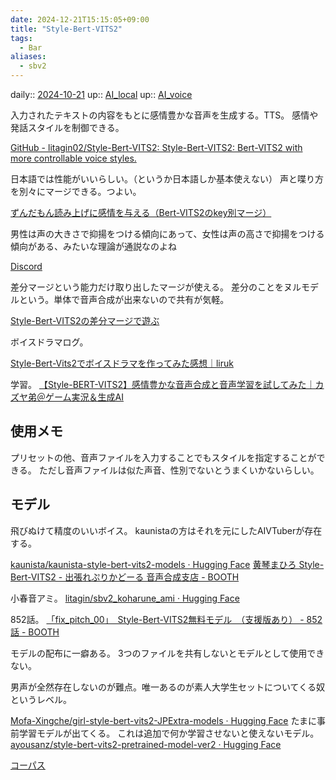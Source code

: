 ```yaml
---
date: 2024-12-21T15:15:05+09:00
title: "Style-Bert-VITS2"
tags:
  - Bar
aliases:
  - sbv2
---
```


daily:: [2024-10-21](Daily_Note/2024-10-21.md)
up:: [AI_local](../AI/AI_local.md)
up:: [AI_voice](../AI/AI_voice.md)

入力されたテキストの内容をもとに感情豊かな音声を生成する。TTS。
感情や発話スタイルを制御できる。

[GitHub - litagin02/Style-Bert-VITS2: Style-Bert-VITS2: Bert-VITS2 with more controllable voice styles.](https://github.com/litagin02/Style-Bert-VITS2)

日本語では性能がいいらしい。（というか日本語しか基本使えない）
声と喋り方を別々にマージできる。つよい。

[ずんだもん読み上げに感情を与える（Bert-VITS2のkey別マージ）](https://zenn.dev/litagin/articles/37c5ed78bd7935)

男性は声の大きさで抑揚をつける傾向にあって、女性は声の高さで抑揚をつける傾向がある、みたいな理論が通説なのよね

[Discord](https://discord.com/channels/1094999323365875773/1252344863694000209/1252567240373440563)

差分マージという能力だけ取り出したマージが使える。
差分のことをヌルモデルという。単体で音声合成が出来ないので共有が気軽。

[Style-Bert-VITS2の差分マージで遊ぶ](https://zenn.dev/litagin/articles/1297b1dc7bdc79)

ボイスドラマログ。

[Style-Bert-Vits2でボイスドラマを作ってみた感想｜liruk](https://note.com/liruk/n/nd45fa16d0183?sub_rt=share_pb)

学習。
[【Style-BERT-VITS2】感情豊かな音声合成と音声学習を試してみた｜カズヤ弟＠ゲーム実況＆生成AI](https://note.com/kazuya_bros/n/nfbd17f55dc66)

## 使用メモ
プリセットの他、音声ファイルを入力することでもスタイルを指定することができる。
ただし音声ファイルは似た声音、性別でないとうまくいかないらしい。

## モデル

飛びぬけて精度のいいボイス。
kaunistaの方はそれを元にしたAIVTuberが存在する。

[kaunista/kaunista-style-bert-vits2-models · Hugging Face](https://huggingface.co/kaunista/kaunista-style-bert-vits2-models)
[黄琴まひろ Style-Bert-VITS2 - 出張れぷりかどーる 音声合成支店 - BOOTH](https://booth.pm/ja/items/5511738)

小春音アミ。
[litagin/sbv2\_koharune\_ami · Hugging Face](https://huggingface.co/litagin/sbv2_koharune_ami)

852話。
[「fix\_pitch\_00」　Style-Bert-VITS2無料モデル　（支援版あり） - 852話 - BOOTH](https://meola.booth.pm/items/5986908)

モデルの配布に一癖ある。
3つのファイルを共有しないとモデルとして使用できない。

男声が全然存在しないのが難点。唯一あるのが素人大学生セットについてくる奴というレベル。

[Mofa-Xingche/girl-style-bert-vits2-JPExtra-models · Hugging Face](https://huggingface.co/Mofa-Xingche/girl-style-bert-vits2-JPExtra-models)
たまに事前学習モデルが出てくる。
これは追加で何か学習させないと使えないモデル。
[ayousanz/style-bert-vits2-pretrained-model-ver2 · Hugging Face](https://huggingface.co/ayousanz/style-bert-vits2-pretrained-model-ver2)


[コーパス](../../Info/コーパス.md)
